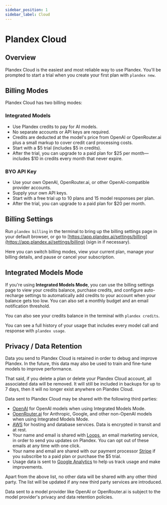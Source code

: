 ```yaml
---
sidebar_position: 1
sidebar_label: Cloud
---
```


# Plandex Cloud

## Overview

Plandex Cloud is the easiest and most reliable way to use Plandex. You'll be prompted to start a trial when you create your first plan with `plandex new`. 

## Billing Modes

Plandex Cloud has two billing modes:

### Integrated Models 

- Use Plandex credits to pay for AI models. 
- No separate accounts or API keys are required. 
- Credits are deducted at the model's price from OpenAI or OpenRouter.ai plus a small markup to cover credit card processing costs.
- Start with a $5 trial (includes $5 in credits).
- After the trial, you can upgrade to a paid plan for $25 per month—includes $10 in credits every month that never expire.

### BYO API Key

- Use your own OpenAI, OpenRouter.ai, or other OpenAI-compatible provider accounts.
- Supply your own API keys.
- Start with a free trial up to 10 plans and 15 model responses per plan.
- After the trial, you can upgrade to a paid plan for $20 per month.

## Billing Settings

Run `plandex billing` in the terminal to bring up the billing settings page in your default browser, or go to [https://app.plandex.ai/settings/billing](https://app.plandex.ai/settings/billing) (sign in if necessary).

Here you can switch billing modes, view your current plan, manage your billing details, and pause or cancel your subscription.

## Integrated Models Mode

If you're using **Integrated Models Mode**, you can use the billing settings page to view your credits balance, purchase credits, and configure auto-recharge settings to automatically add credits to your account when your balance gets too low. You can also set a monthly budget and an email notification threshold.

You can also see your credits balance in the terminal with `plandex credits`.

You can see a full history of your usage that includes every model call and response with `plandex usage`.

## Privacy / Data Retention

Data you send to Plandex Cloud is retained in order to debug and improve Plandex. In the future, this data may also be used to train and fine-tune models to improve performance.

That said, if you delete a plan or delete your Plandex Cloud account, all associated data will be removed. It will still be included in backups for up to 7 days, then it will no longer exist anywhere on Plandex Cloud.

Data sent to Plandex Cloud may be shared with the following third parties:

- [OpenAI](https://openai.com) for OpenAI models when using Integrated Models Mode.
- [OpenRouter.ai](https://openrouter.ai/) for Anthropic, Google, and other non-OpenAI models when using Integrated Models Mode.
- [AWS](https://aws.amazon.com/) for hosting and database services. Data is encrypted in transit and at rest.
- Your name and email is shared with [Loops](https://loops.so/), an email marketing service, in order to send you updates on Plandex. You can opt out of these emails at any time with one click.
- Your name and email are shared with our payment processor [Stripe](https://stripe.com/) if you subscribe to a paid plan or purchase the $5 trial.
- Usage data is sent to [Google Analytics](https://analytics.google.com/) to help us track usage and make improvements.

Apart from the above list, no other data will be shared with any other third party. The list will be updated if any new third party services are introduced.

Data sent to a model provider like OpenAI or OpenRouter.ai is subject to the model provider's privacy and data retention policies.